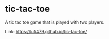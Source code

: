 # tic-tac-toe

A tic tac toe game that is played with two players.

Link: https://lufi479.github.io/tic-tac-toe/